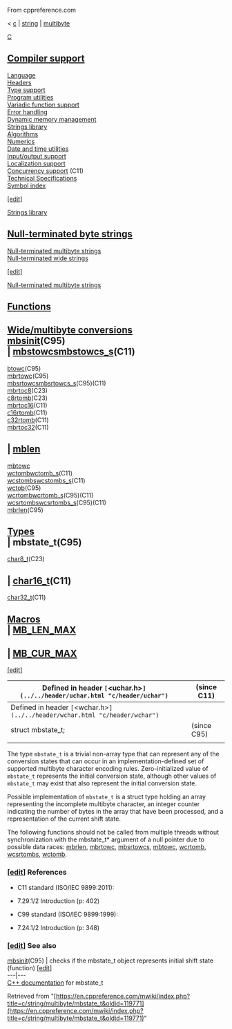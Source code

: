 From cppreference.com

< [c](../../../c.html "c")‎ | [string](../../string.html "c/string")‎ | [multibyte](../multibyte.html "c/string/multibyte")

[ C](../../../c.html "c")

[Compiler support](../../compiler_support.html "c/compiler support")  
---  
[Language](../../language.html "c/language")  
[Headers](../../header.html "c/header")  
[Type support](../../types.html "c/types")  
[Program utilities](../../program.html "c/program")  
[Variadic function support](../../variadic.html "c/variadic")  
[Error handling](../../error.html "c/error")  
[Dynamic memory management](../../memory.html "c/memory")  
[Strings library](../../string.html "c/string")  
[Algorithms](../../algorithm.html "c/algorithm")  
[Numerics](../../numeric.html "c/numeric")  
[Date and time utilities](../../chrono.html "c/chrono")  
[Input/output support](../../io.html "c/io")  
[Localization support](../../locale.html "c/locale")  
[Concurrency support](../../thread.html "c/thread") (C11)  
[Technical Specifications](../../experimental.html "c/experimental")  
[Symbol index](../../index.html "c/symbol index")  
  
[[edit]](https://en.cppreference.com/mwiki/index.php?title=Template:c/navbar_content&action=edit)

[ Strings library](../../string.html "c/string")

[Null-terminated byte strings](../byte.html "c/string/byte")  
---  
[Null-terminated multibyte strings](../multibyte.html "c/string/multibyte")  
[Null-terminated wide strings](../wide.html "c/string/wide")  
  
[[edit]](https://en.cppreference.com/mwiki/index.php?title=Template:c/string/navbar_content&action=edit)

[ Null-terminated multibyte strings](../multibyte.html "c/string/multibyte")

[Functions](../multibyte.html#Functions "c/string/multibyte")  
---  
[Wide/multibyte conversions](../multibyte.html#Multibyte.2Fwide_character_conversions "c/string/multibyte")  
[mbsinit](mbsinit.html "c/string/multibyte/mbsinit")(C95)  
| [mbstowcsmbstowcs_s](mbstowcs.html "c/string/multibyte/mbstowcs")(C11)  
---  
[btowc](btowc.html "c/string/multibyte/btowc")(C95)  
[mbrtowc](mbrtowc.html "c/string/multibyte/mbrtowc")(C95)  
[mbsrtowcsmbsrtowcs_s](mbsrtowcs.html "c/string/multibyte/mbsrtowcs")(C95)(C11)` `  
[mbrtoc8](mbrtoc8.html "c/string/multibyte/mbrtoc8")(C23)  
[c8rtomb](c8rtomb.html "c/string/multibyte/c8rtomb")(C23)  
[mbrtoc16](mbrtoc16.html "c/string/multibyte/mbrtoc16")(C11)  
[c16rtomb](c16rtomb.html "c/string/multibyte/c16rtomb")(C11)  
[c32rtomb](c32rtomb.html "c/string/multibyte/c32rtomb")(C11)  
[mbrtoc32](mbrtoc32.html "c/string/multibyte/mbrtoc32")(C11)  
  
| [mblen](mblen.html "c/string/multibyte/mblen")  
---  
[mbtowc](mbtowc.html "c/string/multibyte/mbtowc")  
[wctombwctomb_s](wctomb.html "c/string/multibyte/wctomb")(C11)  
[wcstombswcstombs_s](wcstombs.html "c/string/multibyte/wcstombs")(C11)  
[wctob](wctob.html "c/string/multibyte/wctob")(C95)  
[wcrtombwcrtomb_s](wcrtomb.html "c/string/multibyte/wcrtomb")(C95)(C11)  
[wcsrtombswcsrtombs_s](wcsrtombs.html "c/string/multibyte/wcsrtombs")(C95)(C11)  
[mbrlen](mbrlen.html "c/string/multibyte/mbrlen")(C95)  
  
[Types](../multibyte.html#Types "c/string/multibyte")  
| **mbstate_t**(C95)  
---  
[char8_t](char8_t.html "c/string/multibyte/char8 t")(C23)  
  
| [char16_t](char16_t.html "c/string/multibyte/char16 t")(C11)  
---  
[char32_t](char32_t.html "c/string/multibyte/char32 t")(C11)  
  
[Macros](../multibyte.html#Macros "c/string/multibyte")  
| [MB_LEN_MAX](../multibyte.html#Macros "c/string/multibyte")  
---  
  
| [MB_CUR_MAX](../multibyte.html#Macros "c/string/multibyte")  
---  
  
[[edit]](https://en.cppreference.com/mwiki/index.php?title=Template:c/string/multibyte/navbar_content&action=edit)

Defined in header `[`<uchar.h>`](../../header/uchar.html "c/header/uchar")` |  | (since C11)  
---|---|---  
Defined in header `[`<wchar.h>`](../../header/wchar.html "c/header/wchar")` |  |   
struct mbstate_t; |  |  (since C95)  
| |   
  
The type `mbstate_t` is a trivial non-array type that can represent any of the conversion states that can occur in an implementation-defined set of supported multibyte character encoding rules. Zero-initialized value of `mbstate_t` represents the initial conversion state, although other values of `mbstate_t` may exist that also represent the initial conversion state. 

Possible implementation of `mbstate_t` is a struct type holding an array representing the incomplete multibyte character, an integer counter indicating the number of bytes in the array that have been processed, and a representation of the current shift state. 

The following functions should not be called from multiple threads without synchronization with the mbstate_t* argument of a null pointer due to possible data races: [mbrlen](mbrlen.html "c/string/multibyte/mbrlen"), [mbrtowc](mbrtowc.html "c/string/multibyte/mbrtowc"), [mbsrtowcs](mbsrtowcs.html "c/string/multibyte/mbsrtowcs"), [mbtowc](mbtowc.html "c/string/multibyte/mbtowc"), [wcrtomb](wcrtomb.html "c/string/multibyte/wcrtomb"), [wcsrtombs](wcsrtombs.html "c/string/multibyte/wcsrtombs"), [wctomb](wctomb.html "c/string/multibyte/wctomb"). 

### [[edit](https://en.cppreference.com/mwiki/index.php?title=c/string/multibyte/mbstate_t&action=edit&section=1 "Edit section: References")] References

  * C11 standard (ISO/IEC 9899:2011): 



    

  * 7.29.1/2 Introduction (p: 402) 



  * C99 standard (ISO/IEC 9899:1999): 



    

  * 7.24.1/2 Introduction (p: 348) 



### [[edit](https://en.cppreference.com/mwiki/index.php?title=c/string/multibyte/mbstate_t&action=edit&section=2 "Edit section: See also")] See also

[ mbsinit](mbsinit.html "c/string/multibyte/mbsinit")(C95) |  checks if the mbstate_t object represents initial shift state   
(function) [[edit]](https://en.cppreference.com/mwiki/index.php?title=Template:c/string/multibyte/dsc_mbsinit&action=edit)  
---|---  
[C++ documentation](../../../cpp/string/multibyte/mbstate_t.html "cpp/string/multibyte/mbstate t") for mbstate_t  
  
Retrieved from "[https://en.cppreference.com/mwiki/index.php?title=c/string/multibyte/mbstate_t&oldid=119771](https://en.cppreference.com/mwiki/index.php?title=c/string/multibyte/mbstate_t&oldid=119771)" 
